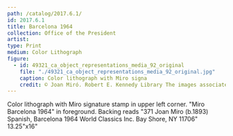 ```yaml
---
path: /catalog/2017.6.1/
id: 2017.6.1
title: Barcelona 1964
collection: Office of the President
artist: 
type: Print
medium: Color Lithograph
figure:
  - id: 49321_ca_object_representations_media_92_original
    file: "./49321_ca_object_representations_media_92_original.jpg"
    caption: Color lithograph with Miro signa
    credit: © Joan Miró. Robert E. Kennedy Library The images associated with the objects on this website are protected under United States copyright laws. We are pleased to share these materials as an educational resource for the public for non-commercial, educational and personal use only, or for fair use as defined by law. 
---
```

Color lithograph with Miro signature stamp in upper left corner. "Miro Barcelona 1964" in foreground. Backing reads "371 Joan Miro (b.1893) Spanish, Barcelona 1964 World Classics Inc. Bay Shore, NY 11706"
13.25"x16"

